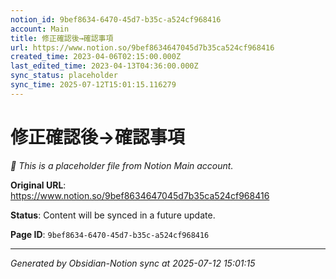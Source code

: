 ```yaml
---
notion_id: 9bef8634-6470-45d7-b35c-a524cf968416
account: Main
title: 修正確認後→確認事項
url: https://www.notion.so/9bef8634647045d7b35ca524cf968416
created_time: 2023-04-06T02:15:00.000Z
last_edited_time: 2023-04-13T04:36:00.000Z
sync_status: placeholder
sync_time: 2025-07-12T15:01:15.116279
---
```


# 修正確認後→確認事項

*🔄 This is a placeholder file from Notion Main account.*

**Original URL**: https://www.notion.so/9bef8634647045d7b35ca524cf968416

**Status**: Content will be synced in a future update.

**Page ID**: `9bef8634-6470-45d7-b35c-a524cf968416`

---

*Generated by Obsidian-Notion sync at 2025-07-12 15:01:15*
